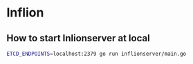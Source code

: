 # Inflion

## How to start Inlionserver at local

```bash
ETCD_ENDPOINTS=localhost:2379 go run inflionserver/main.go
```